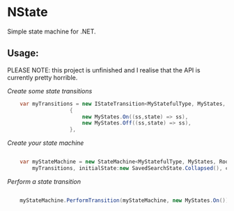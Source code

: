 NState
=====

Simple state machine for .NET.

Usage:
--------

PLEASE NOTE: this project is unfinished and I realise that the API is currently pretty horrible.

*Create some state transitions*

```C#
	var myTransitions = new IStateTransition<MyStatefulType, MyStates, RootStatefulTyoe, RootStatefulTypeStates, StateMachineType>[]
                    {
                        new MyStates.On((ss,state) => ss),
                        new MyStates.Off((ss,state) => ss),
                    },


```


*Create your state machine*

```C#

	var myStateMachine = new StateMachine<MyStatefulType, MyStates, RootStatefulTyoe, RootStatefulTypeStates, StateMachineType>(
		myTransitions, initialState:new SavedSearchState.Collapsed(), childStateMachines: null, parentStateMachines: null);

```

*Perform a state transition*

```C#

	myStateMachine.PerformTransition(myStateMachine, new MyStates.On());


```